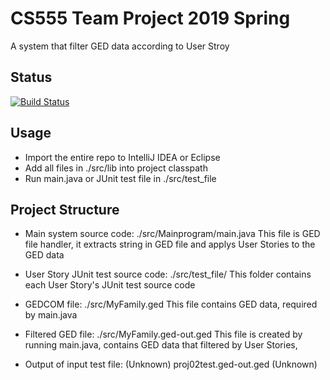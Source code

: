 # CS555 Team Project 2019 Spring

A system that filter GED data according to User Stroy

## Status

[![Build Status](https://travis-ci.org/Shih-Hao-Lo/cs555teamproj2019spring.svg?branch=master)](https://travis-ci.org/Shih-Hao-Lo/cs555teamproj2019spring)

## Usage

* Import the entire repo to IntelliJ IDEA or Eclipse
* Add all files in ./src/lib into project classpath
* Run main.java or JUnit test file in ./src/test_file

## Project Structure

* Main system source code: 
	./src/Mainprogram/main.java
  This file is GED file handler, it extracts string in GED file and applys User Stories to the GED data
 
* User Story JUnit test source code: 
	./src/test_file/
  This folder contains each User Story's JUnit test source code

* GEDCOM file:
	./src/MyFamily.ged
  This file contains GED data, required by main.java

* Filtered GED file:
  ./src/MyFamily.ged-out.ged
  This file is created by running main.java, contains GED data that filtered by User Stories,
  
  
* Output of input test file: (Unknown)
	proj02test.ged-out.ged  (Unknown)
